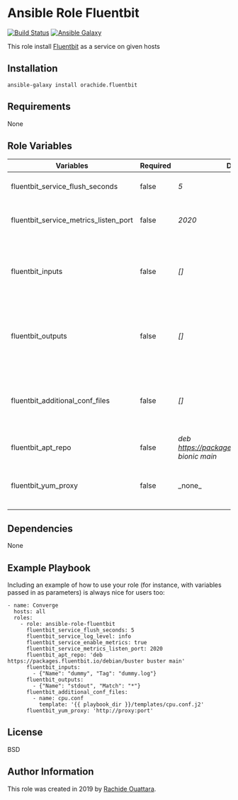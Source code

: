 Ansible Role Fluentbit
=========

[![Build Status](https://travis-ci.org/orachide/ansible-role-fluentbit.svg?branch=master)](https://travis-ci.org/orachide/ansible-role-fluentbit)
[![Ansible Galaxy](https://img.shields.io/badge/galaxy-orachide-660198.svg)](https://galaxy.ansible.com/orachide)

This role install [Fluentbit](https://fluentbit.io/) as a service on given hosts

Installation
------------

    ansible-galaxy install orachide.fluentbit

Requirements
------------

None

Role Variables
--------------

| Variables | Required | Default value | Description |
|-----------|----------|---------------|-------------|
| fluentbit_service_flush_seconds  | false     | *5*          | Flush interval in seconds |
| fluentbit_service_metrics_listen_port  | false     | *2020*          | Http endpoint (metrics) port |
| fluentbit_inputs  | false     | *[]*          | Array of inputs (in JSON format) to add in default conf file |
| fluentbit_outputs  | false     | *[]*          | Array of ouputs (in JSON format) to add in default conf file |
| fluentbit_additional_conf_files  | false     | *[]*          | Additional conf files to be installed, could be *Jinja* template |
| fluentbit_apt_repo | false | *deb https://packages.fluentbit.io/ubuntu/bionic bionic main* | An apt source url to use |
| fluentbit_yum_proxy | false | \_none\_ | URL to the proxy server that yum should use. |

Dependencies
------------

None

Example Playbook
----------------

Including an example of how to use your role (for instance, with variables
passed in as parameters) is always nice for users too:

    - name: Converge
      hosts: all
      roles:
        - role: ansible-role-fluentbit
          fluentbit_service_flush_seconds: 5
          fluentbit_service_log_level: info
          fluentbit_service_enable_metrics: true
          fluentbit_service_metrics_listen_port: 2020
          fluentbit_apt_repo: 'deb https://packages.fluentbit.io/debian/buster buster main'
          fluentbit_inputs:
            - {"Name": "dummy", "Tag": "dummy.log"}
          fluentbit_outputs:
            - {"Name": "stdout", "Match": "*"}
          fluentbit_additional_conf_files:
            - name: cpu.conf
              template: '{{ playbook_dir }}/templates/cpu.conf.j2'
          fluentbit_yum_proxy: 'http://proxy:port'

License
-------

BSD

Author Information
------------------

This role was created in 2019 by [Rachide Ouattara](https://orachide.chidix.fr/).
